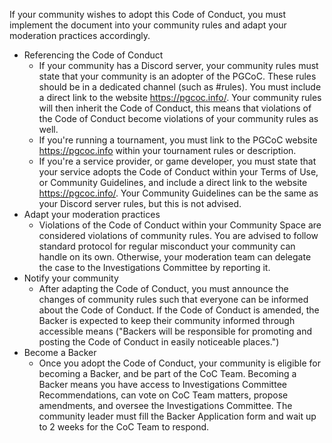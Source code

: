﻿If your community wishes to adopt this Code of Conduct, you must implement the document into your community rules and adapt your moderation practices accordingly.

- Referencing the Code of Conduct
	- If your community has a Discord server, your community rules must state that your community is an adopter of the PGCoC. These rules should be in a dedicated channel (such as #rules). You must include a direct link to the website https://pgcoc.info/. Your community rules will then inherit the Code of Conduct, this means that violations of the Code of Conduct become violations of your community rules as well.
	- If you're running a tournament, you must link to the PGCoC website https://pgcoc.info within your tournament rules or description.
	- If you're a service provider, or game developer, you must state that your service adopts the Code of Conduct within your Terms of Use, or Community Guidelines, and include a direct link to the website https://pgcoc.info/. Your Community Guidelines can be the same as your Discord server rules, but this is not advised.
- Adapt your moderation practices
	- Violations of the Code of Conduct within your Community Space are considered violations of community rules. You are advised to follow standard protocol for regular misconduct your community can handle on its own. Otherwise, your moderation team can delegate the case to the Investigations Committee by reporting it. 
- Notify your community
	- After adapting the Code of Conduct, you must announce the changes of community rules such that everyone can be informed about the Code of Conduct. If the Code of Conduct is amended, the Backer is expected to keep their community informed through accessible means ("Backers will be responsible for promoting and posting the Code of Conduct in easily noticeable places.")
- Become a Backer
	- Once you adopt the Code of Conduct, your community is eligible for becoming a Backer, and be part of the CoC Team. Becoming a Backer means you have access to Investigations Committee Recommendations, can vote on CoC Team matters, propose amendments, and oversee the Investigations Committee.  The community leader must fill the Backer Application form and wait up to 2 weeks for the CoC Team to respond.
